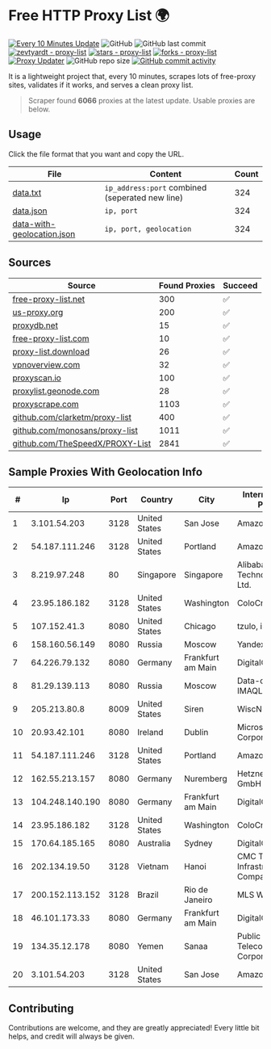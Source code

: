 
# Free HTTP Proxy List 🌍

[![Every 10 Minutes Update](https://github.com/mertguvencli/http-proxy-list/actions/workflows/main.yml/badge.svg?branch=main)](https://github.com/mertguvencli/http-proxy-list/actions/workflows/main.yml)
![GitHub](https://img.shields.io/github/license/mertguvencli/http-proxy-list)
![GitHub last commit](https://img.shields.io/github/last-commit/mertguvencli/http-proxy-list)
[![zevtyardt - proxy-list](https://img.shields.io/static/v1?label=zevtyardt&message=proxy-list&color=blue&logo=github)](https://github.com/zevtyardt/proxy-list "Go to GitHub repo")
[![stars - proxy-list](https://img.shields.io/github/stars/zevtyardt/proxy-list?style=social)](https://github.com/zevtyardt/proxy-list)
[![forks - proxy-list](https://img.shields.io/github/forks/zevtyardt/proxy-list?style=social)](https://github.com/zevtyardt/proxy-list)
[![Proxy Updater](https://github.com/zevtyardt/proxy-list/workflows/Proxy%20Updater/badge.svg)](https://github.com/zevtyardt/proxy-list/actions?query=workflow:"Proxy+Updater")
![GitHub repo size](https://img.shields.io/github/repo-size/zevtyardt/proxy-list)
[![GitHub commit activity](https://img.shields.io/github/commit-activity/m/zevtyardt/proxy-list?logo=commits)](https://github.com/zevtyardt/proxy-list/commits/main)

It is a lightweight project that, every 10 minutes, scrapes lots of free-proxy sites, validates if it works, and serves a clean proxy list.

> Scraper found **6066** proxies at the latest update. Usable proxies are below.

## Usage

Click the file format that you want and copy the URL.

|File|Content|Count|
|----|-------|-----|
|[data.txt](https://raw.githubusercontent.com/mertguvencli/http-proxy-list/main/proxy-list/data.txt)|`ip_address:port` combined (seperated new line)|324|
|[data.json](https://raw.githubusercontent.com/mertguvencli/http-proxy-list/main/proxy-list/data.json)|`ip, port`|324|
|[data-with-geolocation.json](https://raw.githubusercontent.com/mertguvencli/http-proxy-list/main/proxy-list/data-with-geolocation.json)|`ip, port, geolocation`|324|

## Sources

|Source|Found Proxies|Succeed|
|------|-------------|-------|
|[free-proxy-list.net](https://free-proxy-list.net)|300|✅|
|[us-proxy.org](https://www.us-proxy.org)|200|✅|
|[proxydb.net](http://proxydb.net)|15|✅|
|[free-proxy-list.com](https://free-proxy-list.com/?page=&port=&type%5B%5D=http&type%5B%5D=https&up_time=0&search=Search)|10|✅|
|[proxy-list.download](https://www.proxy-list.download/HTTP)|26|✅|
|[vpnoverview.com](https://vpnoverview.com/privacy/anonymous-browsing/free-proxy-servers)|32|✅|
|[proxyscan.io](https://www.proxyscan.io)|100|✅|
|[proxylist.geonode.com](https://proxylist.geonode.com/api/proxy-list?limit=300&page=1&sort_by=lastChecked&sort_type=desc&protocols=http,https)|28|✅|
|[proxyscrape.com](https://api.proxyscrape.com/v2/?request=displayproxies&protocol=http&timeout=10000&country=all&ssl=all&anonymity=all)|1103|✅|
|[github.com/clarketm/proxy-list](https://raw.githubusercontent.com/clarketm/proxy-list/master/proxy-list-raw.txt)|400|✅|
|[github.com/monosans/proxy-list](https://raw.githubusercontent.com/monosans/proxy-list/main/proxies/http.txt)|1011|✅|
|[github.com/TheSpeedX/PROXY-List](https://raw.githubusercontent.com/TheSpeedX/PROXY-List/master/http.txt)|2841|✅|


## Sample Proxies With Geolocation Info

|#|Ip|Port|Country|City|Internet Service Provider|
|-|--|----|-------|----|-------------------------|
|1|3.101.54.203|3128|United States|San Jose|Amazon.com, Inc.|
|2|54.187.111.246|3128|United States|Portland|Amazon.com, Inc.|
|3|8.219.97.248|80|Singapore|Singapore|Alibaba (US) Technology Co., Ltd.|
|4|23.95.186.182|3128|United States|Washington|ColoCrossing|
|5|107.152.41.3|8080|United States|Chicago|tzulo, inc.|
|6|158.160.56.149|8080|Russia|Moscow|Yandex.Cloud LLC|
|7|64.226.79.132|8080|Germany|Frankfurt am Main|DigitalOcean, LLC|
|8|81.29.139.113|8080|Russia|Moscow|Data-center IMAQLIQ Ltd.|
|9|205.213.80.8|8009|United States|Siren|WiscNet|
|10|20.93.42.101|8080|Ireland|Dublin|Microsoft Corporation|
|11|54.187.111.246|3128|United States|Portland|Amazon.com, Inc.|
|12|162.55.213.157|8080|Germany|Nuremberg|Hetzner Online GmbH|
|13|104.248.140.190|8080|Germany|Frankfurt am Main|DigitalOcean, LLC|
|14|23.95.186.182|3128|United States|Washington|ColoCrossing|
|15|170.64.185.165|8080|Australia|Sydney|DigitalOcean, LLC|
|16|202.134.19.50|3128|Vietnam|Hanoi|CMC Telecom Infrastructure Company|
|17|200.152.113.152|3128|Brazil|Rio de Janeiro|MLS Wireless S/A|
|18|46.101.173.33|8080|Germany|Frankfurt am Main|DigitalOcean, LLC|
|19|134.35.12.178|8080|Yemen|Sanaa|Public Telecommunication Corporation|
|20|3.101.54.203|3128|United States|San Jose|Amazon.com, Inc.|



## Contributing

Contributions are welcome, and they are greatly appreciated! Every
little bit helps, and credit will always be given.

